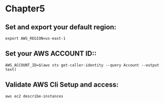 # Chapter5
## Set and export your default region: 

`export AWS_REGION=us-east-1`

## Set your AWS ACCOUNT ID::

`AWS_ACCOUNT_ID=$(aws sts get-caller-identity --query Account --output text)`

## Validate AWS Cli Setup and access:

`aws ec2 describe-instances`

